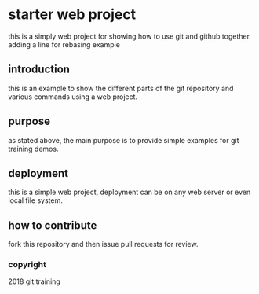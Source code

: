 # starter web project

this is a simply web project for showing how to use git and github together. adding a line for rebasing example

## introduction

this is an example to show the different parts of the git repository and various commands using a web project.

## purpose

as stated above, the main purpose is to provide simple examples for git training demos.

## deployment

this is a simple web project, deployment can be on any web server or even local file system.

## how to contribute

fork this repository and then issue pull requests for review.

### copyright

2018 git.training